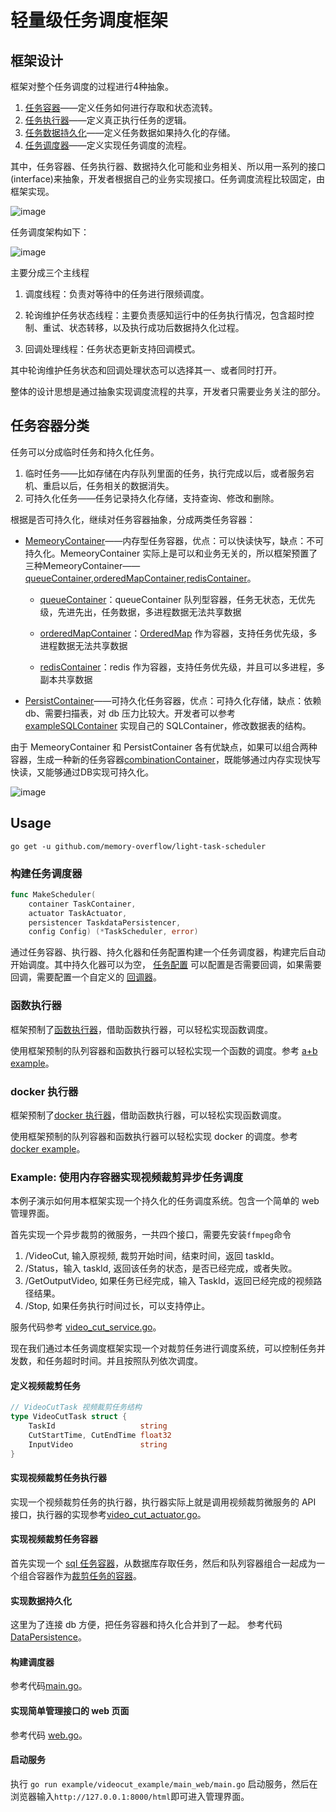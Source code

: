 # 轻量级任务调度框架

## 框架设计
框架对整个任务调度的过程进行4种抽象。

1. [任务容器](https://github.com/memory-overflow/light-task-scheduler/blob/develop/task_container.go)——定义任务如何进行存取和状态流转。
2. [任务执行器](https://github.com/memory-overflow/light-task-scheduler/blob/develop/task_actuator.go)——定义真正执行任务的逻辑。
3. [任务数据持久化](https://github.com/memory-overflow/light-task-scheduler/blob/develop/taskdata_persistencer.go)——定义任务数据如果持久化的存储。
4. [任务调度器](https://github.com/memory-overflow/light-task-scheduler/blob/develop/task_scheduler.go)——定义实现任务调度的流程。

其中，任务容器、任务执行器、数据持久化可能和业务相关、所以用一系列的接口(interface)来抽象，开发者根据自己的业务实现接口。任务调度流程比较固定，由框架实现。

![image](https://github.com/memory-overflow/light-task-scheduler/assets/15645203/55bcf0e1-56cb-44cf-a757-3eb5a0a19b8e)



任务调度架构如下：

![image](https://github.com/memory-overflow/light-task-scheduler/assets/15645203/0c44a687-66d2-49f6-9aa6-af5955bf5d80)



主要分成三个主线程

1. 调度线程：负责对等待中的任务进行限频调度。

2. 轮询维护任务状态线程：主要负责感知运行中的任务执行情况，包含超时控制、重试、状态转移，以及执行成功后数据持久化过程。

3. 回调处理线程：任务状态更新支持回调模式。

其中轮询维护任务状态和回调处理状态可以选择其一、或者同时打开。

整体的设计思想是通过抽象实现调度流程的共享，开发者只需要业务关注的部分。

## 任务容器分类

任务可以分成临时任务和持久化任务。

1. 临时任务——比如存储在内存队列里面的任务，执行完成以后，或者服务宕机、重启以后，任务相关的数据消失。
2. 可持久化任务——任务记录持久化存储，支持查询、修改和删除。

根据是否可持久化，继续对任务容器抽象，分成两类任务容器：

- [MemeoryContainer](https://github.com/memory-overflow/light-task-scheduler/blob/develop/container/memory_container/memory_container.go)——内存型任务容器，优点：可以快读快写，缺点：不可持久化。MemeoryContainer 实际上是可以和业务无关的，所以框架预置了三种MemeoryContainer——[queueContainer](https://github.com/memory-overflow/light-task-scheduler/blob/develop/container/memory_container/queue_container.go),[orderedMapContainer](https://github.com/memory-overflow/light-task-scheduler/blob/develop/container/memory_container/orderedmap_container.go),[redisContainer](https://github.com/memory-overflow/light-task-scheduler/blob/develop/container/memory_container/redis_container.go)。

  - [queueContainer](https://github.com/memory-overflow/light-task-scheduler/blob/develop/container/memory_container/queue_container.go)：queueContainer 队列型容器，任务无状态，无优先级，先进先出，任务数据，多进程数据无法共享数据

  - [orderedMapContainer](https://github.com/memory-overflow/light-task-scheduler/blob/develop/container/memory_container/orderedmap_container.go)：[OrderedMap](https://github.com/memory-overflow/go-orderedmap/blob/main/ordered_map.go) 作为容器，支持任务优先级，多进程数据无法共享数据

  - [redisContainer](https://github.com/memory-overflow/light-task-scheduler/blob/develop/container/memory_container/redis_container.go)：redis 作为容器，支持任务优先级，并且可以多进程，多副本共享数据

- [PersistContainer](https://github.com/memory-overflow/light-task-scheduler/blob/main/container/persist_container/persist_container.go)——可持久化任务容器，优点：可持久化存储，缺点：依赖db、需要扫描表，对 db 压力比较大。开发者可以参考[exampleSQLContainer](https://github.com/memory-overflow/light-task-scheduler/blob/develop/example/videocut_example/video_cut/example_sql_container.go) 实现自己的 SQLContainer，修改数据表的结构。

由于 MemeoryContainer 和 PersistContainer 各有优缺点，如果可以组合两种容器，生成一种新的任务容器[combinationContainer](https://github.com/memory-overflow/light-task-scheduler/blob/develop/upload/container.png)，既能够通过内存实现快写快读，又能够通过DB实现可持久化。

![image](https://github.com/memory-overflow/light-task-scheduler/assets/15645203/3d8a8126-e9bb-4af8-873b-629141b6a8a7)



## Usage
```
go get -u github.com/memory-overflow/light-task-scheduler
```


### 构建任务调度器

```go
func MakeScheduler(
	container TaskContainer,
	actuator TaskActuator,
	persistencer TaskdataPersistencer,
	config Config) (*TaskScheduler, error)
```
通过任务容器、执行器、持久化器和任务配置构建一个任务调度器，构建完后自动开始调度。其中持久化器可以为空，
[任务配置](https://github.com/memory-overflow/light-task-scheduler/blob/develop/task_scheduler.go#L16)
可以配置是否需要回调，如果需要回调，需要配置一个自定义的
[回调器](https://github.com/memory-overflow/light-task-scheduler/blob/develop/callback_receiver.go)。

### 函数执行器
框架预制了[函数执行器](https://github.com/memory-overflow/light-task-scheduler/blob/develop/actuator/function_actuator.go)，借助函数执行器，可以轻松实现函数调度。

使用框架预制的队列容器和函数执行器可以轻松实现一个函数的调度。参考 [a+b example](https://github.com/memory-overflow/light-task-scheduler/blob/develop/example/add_example/main.go)。

### docker 执行器
框架预制了[docker 执行器](https://github.com/memory-overflow/light-task-scheduler/blob/main/actuator/docker_actuator.go)，借助函数执行器，可以轻松实现函数调度。

使用框架预制的队列容器和函数执行器可以轻松实现 docker 的调度。参考 [docker example](https://github.com/memory-overflow/light-task-scheduler/blob/dev/docker_actuator/example/docker_example/main.go)。

### Example: 使用内存容器实现视频裁剪异步任务调度
本例子演示如何用本框架实现一个持久化的任务调度系统。包含一个简单的 web 管理界面。

首先实现一个异步裁剪的微服务，一共四个接口，需要先安装`ffmpeg`命令
1. /VideoCut, 输入原视频, 裁剪开始时间，结束时间，返回 taskId。
2. /Status，输入 taskId, 返回该任务的状态，是否已经完成，或者失败。
3. /GetOutputVideo, 如果任务已经完成，输入 TaskId，返回已经完成的视频路径结果。
4. /Stop, 如果任务执行时间过长，可以支持停止。

服务代码参考 [video_cut_service.go](https://github.com/memory-overflow/light-task-scheduler/blob/develop/example/videocut_example/video_cut/video_cut_service.go)。

现在我们通过本任务调度框架实现一个对裁剪任务进行调度系统，可以控制任务并发数，和任务超时时间。并且按照队列依次调度。

#### 定义视频裁剪任务
```go
// VideoCutTask 视频裁剪任务结构
type VideoCutTask struct {
	TaskId                   string
	CutStartTime, CutEndTime float32
	InputVideo               string
}
```

#### 实现视频裁剪任务执行器

实现一个视频裁剪任务的执行器，执行器实际上就是调用视频裁剪微服务的 API 接口，执行器的实现参考[video_cut_actuator.go](https://github.com/memory-overflow/light-task-scheduler/blob/develop/example/videocut_example/video_cut/video_cut_actuator.go)。

#### 实现视频裁剪任务容器
首先实现一个 [sql 任务容器](https://github.com/memory-overflow/light-task-scheduler/blob/develop/example/videocut_example/video_cut/example_sql_container.go)，从数据库存取任务，然后和队列容器组合一起成为一个组合容器作为[裁剪任务的容器](https://github.com/memory-overflow/light-task-scheduler/blob/develop/example/videocut_example/main_web/main.go#L23)。

#### 实现数据持久化
这里为了连接 db 方便，把任务容器和持久化合并到了一起。
参考代码[DataPersistence](https://github.com/memory-overflow/light-task-scheduler/blob/develop/example/videocut_example/video_cut/example_sql_container.go#L387)。


#### 构建调度器
参考代码[main.go](https://github.com/memory-overflow/light-task-scheduler/blob/develop/example/videocut_example/main_web/main.go#L26)。

#### 实现简单管理接口的 web 页面
参考代码 [web.go](https://github.com/memory-overflow/light-task-scheduler/blob/develop/example/videocut_example/video_cut/web.go)。


#### 启动服务
执行 `go run example/videocut_example/main_web/main.go` 启动服务，然后在浏览器输入`http://127.0.0.1:8000/html`即可进入管理界面。


